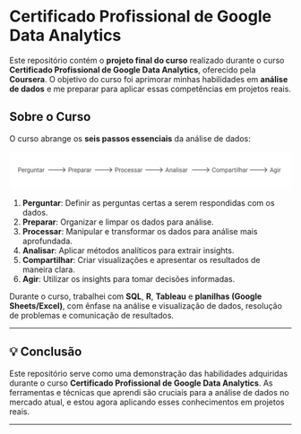 # Certificado Profissional de Google Data Analytics

Este repositório contém o **projeto final do curso** realizado durante o curso **Certificado Profissional de Google Data Analytics**, oferecido pela **Coursera**. O objetivo do curso foi aprimorar minhas habilidades em **análise de dados** e me preparar para aplicar essas competências em projetos reais.

## Sobre o Curso

O curso abrange os **seis passos essenciais** da análise de dados:

![Fluxo do Processo](imagens/fluxo.svg)

1. **Perguntar**: Definir as perguntas certas a serem respondidas com os dados.
2. **Preparar**: Organizar e limpar os dados para análise.
3. **Processar**: Manipular e transformar os dados para análise mais aprofundada.
4. **Analisar**: Aplicar métodos analíticos para extrair insights.
5. **Compartilhar**: Criar visualizações e apresentar os resultados de maneira clara.
6. **Agir**: Utilizar os insights para tomar decisões informadas.

Durante o curso, trabalhei com **SQL**, **R**, **Tableau** e **planilhas (Google Sheets/Excel)**, com ênfase na análise e visualização de dados, resolução de problemas e comunicação de resultados.

---

## 💡 Conclusão

Este repositório serve como uma demonstração das habilidades adquiridas durante o curso **Certificado Profissional de Google Data Analytics**. As ferramentas e técnicas que aprendi são cruciais para a análise de dados no mercado atual, e estou agora aplicando esses conhecimentos em projetos reais.

---
